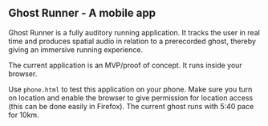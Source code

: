 ## Ghost Runner - A mobile app

Ghost Runner is a fully auditory running application. It tracks the user in real time and produces spatial audio in relation to a prerecorded ghost, thereby giving an immersive running experience.

The current application is an MVP/proof of concept. It runs inside your browser.



Use `phone.html` to test this application on your phone. Make sure you turn on location and enable the browser to give permission for location access (this can be done easily in Firefox). The current ghost runs with 5:40 pace for 10km.
